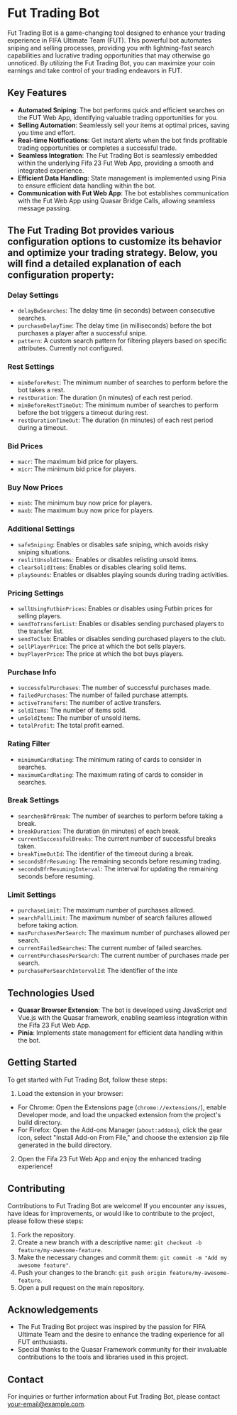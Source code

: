 # Fut Trading Bot

Fut Trading Bot is a game-changing tool designed to enhance your trading experience in FIFA Ultimate Team (FUT). This powerful bot automates sniping and selling processes, providing you with lightning-fast search capabilities and lucrative trading opportunities that may otherwise go unnoticed. By utilizing the Fut Trading Bot, you can maximize your coin earnings and take control of your trading endeavors in FUT.

## Key Features

- **Automated Sniping**: The bot performs quick and efficient searches on the FUT Web App, identifying valuable trading opportunities for you.
- **Selling Automation**: Seamlessly sell your items at optimal prices, saving you time and effort.
- **Real-time Notifications**: Get instant alerts when the bot finds profitable trading opportunities or completes a successful trade.
- **Seamless Integration**: The Fut Trading Bot is seamlessly embedded within the underlying Fifa 23 Fut Web App, providing a smooth and integrated experience.
- **Efficient Data Handling**: State management is implemented using Pinia to ensure efficient data handling within the bot.
- **Communication with Fut Web App**: The bot establishes communication with the Fut Web App using Quasar Bridge Calls, allowing seamless message passing.

## The Fut Trading Bot provides various configuration options to customize its behavior and optimize your trading strategy. Below, you will find a detailed explanation of each configuration property:

### Delay Settings
- `delayBwSearches`: The delay time (in seconds) between consecutive searches.
- `purchaseDelayTime`: The delay time (in milliseconds) before the bot purchases a player after a successful snipe.
- `pattern`: A custom search pattern for filtering players based on specific attributes. Currently not configured.

### Rest Settings
- `minBeforeRest`: The minimum number of searches to perform before the bot takes a rest.
- `restDuration`: The duration (in minutes) of each rest period.
- `minBeforeRestTimeOut`: The minimum number of searches to perform before the bot triggers a timeout during rest.
- `restDurationTimeOut`: The duration (in minutes) of each rest period during a timeout.

### Bid Prices
- `macr`: The maximum bid price for players.
- `micr`: The minimum bid price for players.

### Buy Now Prices
- `minb`: The minimum buy now price for players.
- `maxb`: The maximum buy now price for players.

### Additional Settings
- `safeSniping`: Enables or disables safe sniping, which avoids risky sniping situations.
- `reslitUnsoldItems`: Enables or disables relisting unsold items.
- `clearSolidItems`: Enables or disables clearing solid items.
- `playSounds`: Enables or disables playing sounds during trading activities.

### Pricing Settings
- `sellUsingFutbinPrices`: Enables or disables using Futbin prices for selling players.
- `sendToTransferList`: Enables or disables sending purchased players to the transfer list.
- `sendToClub`: Enables or disables sending purchased players to the club.
- `sellPlayerPrice`: The price at which the bot sells players.
- `buyPlayerPrice`: The price at which the bot buys players.

### Purchase Info
- `successfulPurchases`: The number of successful purchases made.
- `failedPurchases`: The number of failed purchase attempts.
- `activeTransfers`: The number of active transfers.
- `soldItems`: The number of items sold.
- `unSoldItems`: The number of unsold items.
- `totalProfit`: The total profit earned.

### Rating Filter
- `minimumCardRating`: The minimum rating of cards to consider in searches.
- `maximumCardRating`: The maximum rating of cards to consider in searches.

### Break Settings
- `searchesBfrBreak`: The number of searches to perform before taking a break.
- `breakDuration`: The duration (in minutes) of each break.
- `currentSuccessfulBreaks`: The current number of successful breaks taken.
- `breakTimeOutId`: The identifier of the timeout during a break.
- `secondsBfrResuming`: The remaining seconds before resuming trading.
- `secondsBfrResumingInterval`: The interval for updating the remaining seconds before resuming.

### Limit Settings
- `purchaseLimit`: The maximum number of purchases allowed.
- `searchFallLimit`: The maximum number of search failures allowed before taking action.
- `maxPurchasesPerSearch`: The maximum number of purchases allowed per search.
- `currentFailedSearches`: The current number of failed searches.
- `currentPurchasesPerSearch`: The current number of purchases made per search.
- `purchasePerSearchIntervalId`: The identifier of the inte

## Technologies Used

- **Quasar Browser Extension**: The bot is developed using JavaScript and Vue.js with the Quasar framework, enabling seamless integration within the Fifa 23 Fut Web App.
- **Pinia**: Implements state management for efficient data handling within the bot.

## Getting Started

To get started with Fut Trading Bot, follow these steps:


1. Load the extension in your browser:
- For Chrome: Open the Extensions page (`chrome://extensions/`), enable Developer mode, and load the unpacked extension from the project's build directory.
- For Firefox: Open the Add-ons Manager (`about:addons`), click the gear icon, select "Install Add-on From File," and choose the extension zip file generated in the build directory.

2. Open the Fifa 23 Fut Web App and enjoy the enhanced trading experience!


## Contributing

Contributions to Fut Trading Bot are welcome! If you encounter any issues, have ideas for improvements, or would like to contribute to the project, please follow these steps:

1. Fork the repository.
2. Create a new branch with a descriptive name: `git checkout -b feature/my-awesome-feature`.
3. Make the necessary changes and commit them: `git commit -m "Add my awesome feature"`.
4. Push your changes to the branch: `git push origin feature/my-awesome-feature`.
5. Open a pull request on the main repository.


## Acknowledgements

- The Fut Trading Bot project was inspired by the passion for FIFA Ultimate Team and the desire to enhance the trading experience for all FUT enthusiasts.
- Special thanks to the Quasar Framework community for their invaluable contributions to the tools and libraries used in this project.

## Contact

For inquiries or further information about Fut Trading Bot, please contact [your-email@example.com](mailto:abdulmueedshahbaz@gmail.com).





